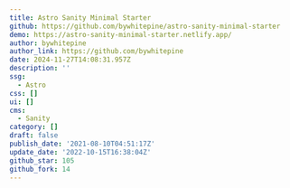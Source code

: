 ```yaml
---
title: Astro Sanity Minimal Starter
github: https://github.com/bywhitepine/astro-sanity-minimal-starter
demo: https://astro-sanity-minimal-starter.netlify.app/
author: bywhitepine
author_link: https://github.com/bywhitepine
date: 2024-11-27T14:08:31.957Z
description: ''
ssg:
  - Astro
css: []
ui: []
cms:
  - Sanity
category: []
draft: false
publish_date: '2021-08-10T04:51:17Z'
update_date: '2022-10-15T16:38:04Z'
github_star: 105
github_fork: 14
---
```

